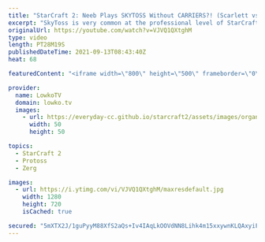 ```yaml
---
title: "StarCraft 2: Neeb Plays SKYTOSS Without CARRIERS?! (Scarlett vs Neeb)"
excerpt: "SkyToss is very common at the professional level of StarCraft 2. However it usually is played with as many Carriers as possible. In this game of Zerg versus Protoss between Scarlett and Neeb, the Protoss player decides to skip Carriers entirely.  Support my work on Patreon: http://www.patreon.com/lowkotv"
originalUrl: https://youtube.com/watch?v=VJVQ1QXtghM
type: video
length: PT28M19S
publishedDateTime: 2021-09-13T08:43:40Z
heat: 68

featuredContent: "<iframe width=\"800\" height=\"500\" frameborder=\"0\" src=\"https://www.youtube.com/embed/VJVQ1QXtghM\" allow=\"accelerometer; autoplay; encrypted-media; gyroscope; picture-in-picture\" allowfullscreen></iframe>"

provider:
  name: LowkoTV
  domain: lowko.tv
  images:
    - url: https://everyday-cc.github.io/starcraft2/assets/images/organizations/lowko.tv-50x50.jpg
      width: 50
      height: 50

topics:
  - StarCraft 2
  - Protoss
  - Zerg

images:
  - url: https://i.ytimg.com/vi/VJVQ1QXtghM/maxresdefault.jpg
    width: 1280
    height: 720
    isCached: true

secured: "5mXTX2J/1guPyyM88XfS2aQs+Iv4IAqLkOOVdNN8Lihk4m15xxywnKLQAxyiFpXMzkA4CtPlPc/mF4cMdgyE3ZPVc9vQk4C60HfyBeun4MaWNpNsazpamaXESFmpOFUX7hwSEm1rrPML1GZldjCRXLwiuca7vyTEyd9DqdFz7vFtCgb3ZPn0023GKbH9iVTTQf0zMEI2c9XTpiK8JBQ2rl1H07npNHN1FxijXDcACsknvno2/iWmdwcOlWtI8C+N2BDNdd3FwAr8D7OWJLyUJXpmTIlBHr+DKnL86+y9KDPXTwH2WyHmfqKF5xz3BBJPc5PejXqo+Sr3XkpvfYNMtIPm75YFIqT5KrQAFCMhGQbZCC5oX41BVmWvnD8G8BlAT7la0VgrLOycjpvtaDy0DYPD+YzYDRZPNwEvFcKymtk=;PtsnOfzYl2m7Zj7WVu7Uhw=="
---
```


